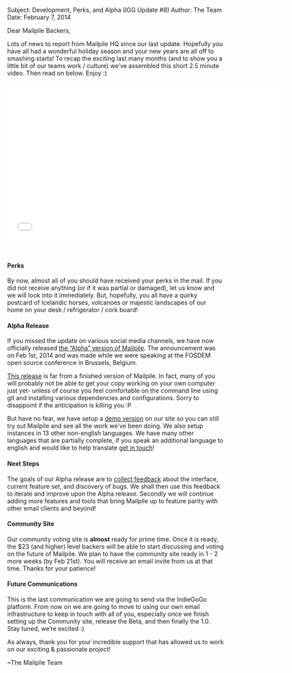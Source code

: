 Subject: Development, Perks, and Alpha (IGG Update #8)
Author: The Team
Date: February 7, 2014

Dear Mailpile Backers,

Lots of news to report from Mailpile HQ since our last update. Hopefully you have all had a wonderful holiday season and your new years are all off to smashing starts! To recap the exciting last many months (and to show you a little bit of our teams work / culture) we’ve assembled this short 2.5 minute video. Then read on below. Enjoy :)

<iframe src="//player.vimeo.com/video/85881181?title=0&amp;byline=0&amp;portrait=0&amp;color=d90902" width="650" height="366" frameborder="0" webkitallowfullscreen mozallowfullscreen allowfullscreen></iframe>

<p>&nbsp;</p>

#### Perks
By now, almost all of you should have received your perks in the mail. If you did not receive anything (or if it was partial or damaged), let us know and we will look into it immediately. But, hopefully, you all have a quirky postcard of Icelandic horses, volcanoes or majestic landscapes of our home on your desk / refrigerator / cork board!

#### Alpha Release
If you missed the update on various social media channels, we have now officially released [the “Alpha” version of Mailpile](https://www.mailpile.is/blog/2014-01-31_Alpha_Release_Shipping_Bits_and_Atoms.html). The announcement was on Feb 1st, 2014 and was made while we were speaking at the FOSDEM open source conference in Brussels, Belgium.

[This release](https://github.com/pagekite/Mailpile) is far from a finished version of Mailpile. In fact, many of you will probably not be able to get your copy working on your own computer just yet- unless of course you feel comfortable on the command line using git and installing various dependencies and configurations. Sorry to disappoint if the anticipation is killing you :P

But have no fear, we have setup a [demo version](https://www.mailpile.is/demos/) on our site so you can still try out Mailpile and see all the work we’ve been doing. We also setup instances in 13 other non-english languages. We have many other languages that are partially complete, if you speak an additional language to english and would like to help translate [get in touch](mailto:team@mailpile.is?subject=Translating%20Mailpile)!

#### Next Steps
The goals of our Alpha release are to [collect feedback](mailto:team@mailpile.is?subject=Alpha%20Feedback) about the interface, current feature set, and discovery of bugs. We shall then use this feedback to iterate and improve upon the Alpha release. Secondly we will continue adding more features and tools that bring Mailpile up to feature parity with other email clients and beyond!

#### Community Site
Our community voting site is **almost** ready for prime time. Once it is ready, the $23 (and higher) level backers will be able to start discussing and voting on the future of Mailpile. We plan to have the community site ready in 1 - 2 more weeks (by Feb 21st). You will receive an email invite from us at that time. Thanks for your patience!

#### Future Communications
This is the last communication we are going to send via the IndieGoGo platform. From now on we are going to move to using our own email infrastructure to keep in touch with all of you, especially once we finish setting up the Community site, release the Beta, and then finally the 1.0. Stay tuned, we’re excited :)

As always, thank you for your incredible support that has allowed us to work on our exciting & passionate project!

~The Mailpile Team